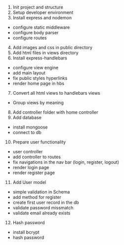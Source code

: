 1. Init project and structure
2. Setup developer environment
3. Install express and nodemon
  - configure static middleware
  - configure body parser
  - configure routes
4. Add images and css in public directory 
5. Add html files in views directory 
6. Install express-handlebars
  - configure view engine
  - add main layout
  - fix public styles hyperlinks
  - render home page in hbs
7. Convert all html views to handlebars views
  - Group views by meaning
8. Add controller folder with home controller 
9. Add database
  - install mongoose
  - connect to db
10. Prepare user functionality 
  - user controller
  - add controller to routes
  - fix navigations in the nav bar (login, register, logout)
  - render login page
  - render register page  
11. Add User model
  - simple validation in Schema
  - add method for register
  - create first user record in the db 
  - validate password missmatch  
  - validate email already exists 
12. Hash password
  - install bcrypt   
  - hash password